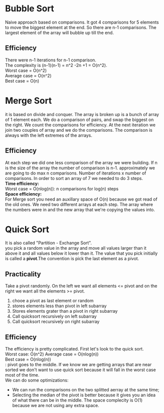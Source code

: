 # Bubble Sort
Naive approach based on comparisons. It got 4 comparisons for 5 elements to move the biggest element at the end. So there are n-1 comparisons. The largest element of the array will bubble up till the end.
## Efficiency
There were n-1 iterations for n-1  comparison.<br/>
The complexity is (n-1)(n-1) = n^2 -2n +1 = O(n^2).<br/>
Worst case = O(n^2)<br/>
Average case = O(n^2)<br/>
Best case = O(n)<br/>

# Merge Sort
it is based on divide and conquer. 
The array is broken up is a bunch of array of 1 element each. We do a comparison of pairs, and swap the biggest on the right. We count the comparisons for efficiency.
At the next iteration we join two couples of array and we do the comparisons.
The comparison is always with the left extremes of the arrays.
## Efficiency
At each step we did one less comparison of the array we were building.
If n is the size of the array the number of comparison is n-1.
approximately we are going to do max n comparisons. Number of iterations x number of comparisons.
In order to sort an array of 7 we needed to do 3 steps. <br/>
**Time efficiency:**<br/>
Worst case = O(nlog(n)): n comparisons for log(n) steps<br/>
**Space efficiency:**<br/>
For Merge sort you need an auxillary space of O(n) because we got read of the old ones. We need two different arrays at each step. The array where the numbers were in and the new array that we're copying the values into.

# Quick Sort
It is also called "Partition - Exchange Sort".<br/>
you pick a random value in the array and move all values larger than it above it and all values below it lower than it. The value that you pick initially is called a **pivot**.The convention is pick the last element as a pivot.
## Practicality
Take a pivot randomly.
On the left we want all elements <= pivot and on the right we want all the elements >= pivot.
1. chooe a pivot as last element or random
1. stores elements less than pivot in left subarray
1. Stores elements grater than a pivot in right subarray
1. Call quicksort recursively on left subarray
1. Call quicksort recursively on right subarray

## Efficiency 
The efficiency is pretty complicated. First let's look to the quick sort.<br/>
Worst case: O(n^2)
Average case = O(nlog(n))<br/>
Best case = O(nlog(n))<br/>: pivot goes to the middle.
If we know we are getting arrays that are near sorted we don't want to use quick sort because it will fall in the worst case most of the time.<br/>
We can do some optimizations:
- We can run the comparisons on the two splitted aerray at the same time;
- Selecting the median of the pivot is better because it gives you an idea of what there can be in the middle.
The space complecity is O(1) because we are not using any extra space.